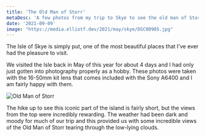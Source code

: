 ```yaml
---
title: 'The Old Man of Storr'
metaDesc: 'A few photos from my trip to Skye to see the old man of Storr'
date: '2021-09-09'
image: "https://media.elliotf.dev/2021/may/skye/DSC00985.jpg"
---
```


The Isle of Skye is simply put, one of the most beautiful places that I've ever had the pleasure to visit.

We visited the Isle back in May of this year for about 4 days and I had only just gotten into photography properly as a hobby. These photos were taken with the 16-50mm kit lens that comes included with the Sony A6400 and I am fairly happy with them.

![Old Man of Storr](https://media.elliotf.dev/2021/may/skye/DSC01000.jpg)

The hike up to see this iconic part of the island is fairly short, but the views from the top were incredibly rewarding. The weather had been dark and moody for much of our trip and this provided us with some incredible views of the Old Man of Storr tearing through the low-lying clouds.